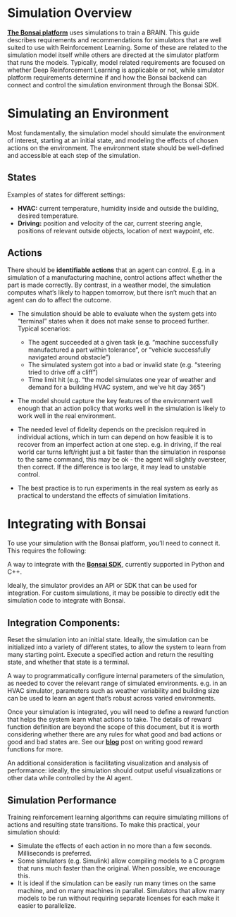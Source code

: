 # Simulation Overview

[**The Bonsai platform**](http://docs.bons.ai/guides/ai-engine-guide.html#major-components-overview) uses simulations to train a BRAIN. This guide describes requirements and recommendations for simulators that are well suited to use with Reinforcement Learning. Some of these are related to the simulation model itself while others are directed at the simulator platform that runs the models. Typically, model related requirements are focused on whether Deep Reinforcement Learning is applicable or not, while simulator platform requirements determine if and how the Bonsai backend can connect and control the simulation environment through the Bonsai SDK.

# Simulating an Environment

Most fundamentally, the simulation model should simulate the environment of interest, starting at an initial state, and modeling the effects of chosen actions on the environment.
The environment state should be well-defined and accessible at each step of the simulation.

## States

Examples of states for different settings:

* **HVAC:** current temperature, humidity inside and outside the building, desired temperature.
* **Driving:** position and velocity of the car, current steering angle, positions of relevant outside objects, location of next waypoint, etc.

## Actions

There should be **identifiable actions** that an agent can control.
E.g. in a simulation of a manufacturing machine, control actions affect whether the part is made correctly. By contrast, in a weather model, the simulation computes what’s likely to happen tomorrow, but there isn’t much that an agent can do to affect the outcome.

* The simulation should be able to evaluate when the system gets into “terminal” states when it does not make sense to proceed further. <br> Typical scenarios:
    * The agent succeeded at a given task (e.g. “machine successfully manufactured a part within tolerance”, or “vehicle successfully navigated around obstacle”)
    * The simulated system got into a bad or invalid state (e.g. “steering tried to drive off a cliff”)
    * Time limit hit (e.g. “the model simulates one year of weather and demand for a building HVAC system, and we’ve hit day 365”)
  
* The model should capture the key features of the environment well enough that an action policy that works well in the simulation is likely to work well in the real environment.
* The needed level of fidelity depends on the precision required in individual actions, which in turn can depend on how feasible it is to recover from an imperfect action at one step. e.g. in driving, if the real world car turns left/right just a bit faster than the simulation in response to the same command, this may be ok - the agent will slightly oversteer, then correct. If the difference is too large, it may lead to unstable control.
* The best practice is to run experiments in the real system as early as practical to understand the effects of simulation limitations.

# Integrating with Bonsai

To use your simulation with the Bonsai platform, you’ll need to connect it. This requires the following:

A way to integrate with the [**Bonsai SDK**](http://docs.bons.ai/references/library-reference.html), currently supported in Python and C++.

Ideally, the simulator provides an API or SDK that can be used for integration. For custom simulations, it may be possible to directly edit the simulation code to integrate with Bonsai.

## Integration Components:

Reset the simulation into an initial state. Ideally, the simulation can be initialized into a variety of different states, to allow the system to learn from many starting point. Execute a specified action and return the resulting state, and whether that state is a terminal.

A way to programmatically configure internal parameters of the simulation, as needed to cover the relevant range of simulated environments. e.g. in an HVAC simulator, parameters such as weather variability and building size can be used to learn an agent that’s robust across varied environments.

Once your simulation is integrated, you will need to define a reward function that helps the system learn what actions to take. The details of reward function definition are beyond the scope of this document, but it is worth considering whether there are any rules for what good and bad actions or good and bad states are. See our [**blog**](https://bons.ai/blog/reward-functions-reinforcement-learning-video) post on writing good reward functions for more.

An additional consideration is facilitating visualization and analysis of performance: ideally, the simulation should output useful visualizations or other data while controlled by the AI agent.

## Simulation Performance

Training reinforcement learning algorithms can require simulating millions of actions and resulting state transitions. To make this practical, your simulation should:

* Simulate the effects of each action in no more than a few seconds. Milliseconds is preferred.
* Some simulators (e.g. Simulink) allow compiling models to a C program that runs much faster than the original. When possible, we encourage this.
* It is ideal if the simulation can be easily run many times on the same machine, and on many machines in parallel.
Simulators that allow many models to be run without requiring separate licenses for each make it easier to parallelize.
